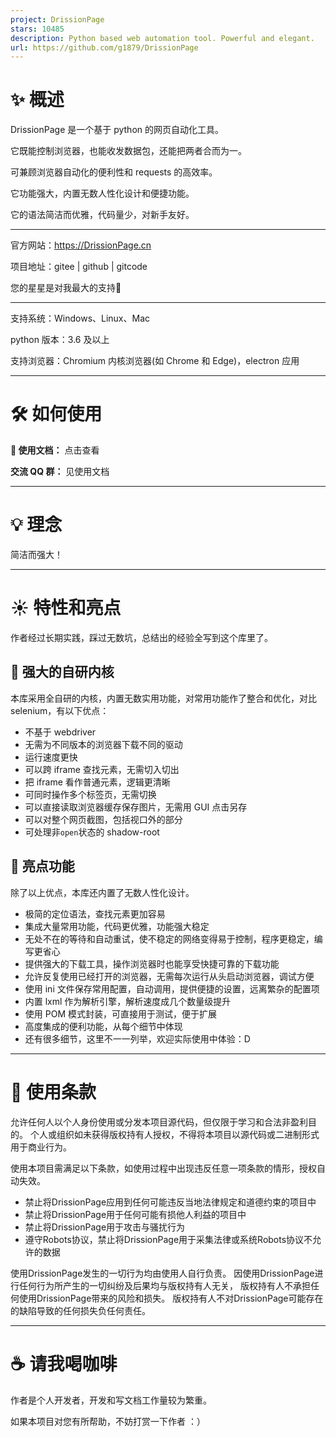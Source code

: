 ```yaml
---
project: DrissionPage
stars: 10485
description: Python based web automation tool. Powerful and elegant.
url: https://github.com/g1879/DrissionPage
---
```


✨️ 概述
=====

DrissionPage 是一个基于 python 的网页自动化工具。

它既能控制浏览器，也能收发数据包，还能把两者合而为一。

可兼顾浏览器自动化的便利性和 requests 的高效率。

它功能强大，内置无数人性化设计和便捷功能。

它的语法简洁而优雅，代码量少，对新手友好。

* * *

官方网站：https://DrissionPage.cn

项目地址：gitee | github | gitcode

您的星星是对我最大的支持💖

* * *

支持系统：Windows、Linux、Mac

python 版本：3.6 及以上

支持浏览器：Chromium 内核浏览器(如 Chrome 和 Edge)，electron 应用

* * *

🛠 如何使用
=======

**📖 使用文档：** 点击查看

**交流 QQ 群：** 见使用文档

* * *

💡 理念
=====

简洁而强大！

* * *

☀️ 特性和亮点
========

作者经过长期实践，踩过无数坑，总结出的经验全写到这个库里了。

🎇 强大的自研内核
----------

本库采用全自研的内核，内置无数实用功能，对常用功能作了整合和优化，对比 selenium，有以下优点：

-   不基于 webdriver
-   无需为不同版本的浏览器下载不同的驱动
-   运行速度更快
-   可以跨 iframe 查找元素，无需切入切出
-   把 iframe 看作普通元素，逻辑更清晰
-   可同时操作多个标签页，无需切换
-   可以直接读取浏览器缓存保存图片，无需用 GUI 点击另存
-   可以对整个网页截图，包括视口外的部分
-   可处理非`open`状态的 shadow-root

🎇 亮点功能
-------

除了以上优点，本库还内置了无数人性化设计。

-   极简的定位语法，查找元素更加容易
-   集成大量常用功能，代码更优雅，功能强大稳定
-   无处不在的等待和自动重试，使不稳定的网络变得易于控制，程序更稳定，编写更省心
-   提供强大的下载工具，操作浏览器时也能享受快捷可靠的下载功能
-   允许反复使用已经打开的浏览器，无需每次运行从头启动浏览器，调试方便
-   使用 ini 文件保存常用配置，自动调用，提供便捷的设置，远离繁杂的配置项
-   内置 lxml 作为解析引擎，解析速度成几个数量级提升
-   使用 POM 模式封装，可直接用于测试，便于扩展
-   高度集成的便利功能，从每个细节中体现
-   还有很多细节，这里不一一列举，欢迎实际使用中体验：D

* * *

📝 使用条款
=======

允许任何人以个人身份使用或分发本项目源代码，但仅限于学习和合法非盈利目的。 个人或组织如未获得版权持有人授权，不得将本项目以源代码或二进制形式用于商业行为。

使用本项目需满足以下条款，如使用过程中出现违反任意一项条款的情形，授权自动失效。

-   禁止将DrissionPage应用到任何可能违反当地法律规定和道德约束的项目中
-   禁止将DrissionPage用于任何可能有损他人利益的项目中
-   禁止将DrissionPage用于攻击与骚扰行为
-   遵守Robots协议，禁止将DrissionPage用于采集法律或系统Robots协议不允许的数据

使用DrissionPage发生的一切行为均由使用人自行负责。 因使用DrissionPage进行任何行为所产生的一切纠纷及后果均与版权持有人无关， 版权持有人不承担任何使用DrissionPage带来的风险和损失。 版权持有人不对DrissionPage可能存在的缺陷导致的任何损失负任何责任。

* * *

☕ 请我喝咖啡
=======

作者是个人开发者，开发和写文档工作量较为繁重。

如果本项目对您有所帮助，不妨打赏一下作者 ：）
